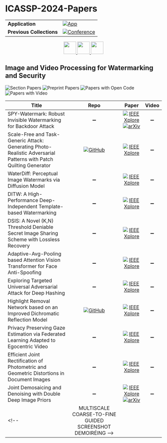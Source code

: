 # ICASSP-2024-Papers

<table>
    <tr>
        <td><strong>Application</strong></td>
        <td>
            <a href="https://huggingface.co/spaces/DmitryRyumin/NewEraAI-Papers" style="float:left;">
                <img src="https://img.shields.io/badge/🤗-NewEraAI--Papers-FFD21F.svg" alt="App" />
            </a>
        </td>
    </tr>
    <tr>
        <td><strong>Previous Collections</strong></td>
        <td>
            <a href="https://github.com/DmitryRyumin/ICASSP-2023-24-Papers/blob/main/README_2023.md">
                <img src="http://img.shields.io/badge/ICASSP-2023-0073AE.svg" alt="Conference">
            </a>
        </td>
    </tr>
</table>

<div align="center">
    <a href="https://github.com/DmitryRyumin/ICASSP-2023-24-Papers/blob/main/sections/2024/main/SPCOM-P2.md">
        <img src="https://cdn.jsdelivr.net/gh/DmitryRyumin/NewEraAI-Papers@main/images/left.svg" width="40" alt="" />
    </a>
    <a href="https://github.com/DmitryRyumin/ICASSP-2023-24-Papers/">
        <img src="https://cdn.jsdelivr.net/gh/DmitryRyumin/NewEraAI-Papers@main/images/home.svg" width="40" alt="" />
    </a>
    <a href="https://github.com/DmitryRyumin/ICASSP-2023-24-Papers/blob/main/sections/2024/main/SLP-L14.md">
        <img src="https://cdn.jsdelivr.net/gh/DmitryRyumin/NewEraAI-Papers@main/images/right.svg" width="40" alt="" />
    </a>
</div>

## Image and Video Processing for Watermarking and Security

![Section Papers](https://img.shields.io/badge/Section%20Papers-11-42BA16) ![Preprint Papers](https://img.shields.io/badge/Preprint%20Papers-2-b31b1b) ![Papers with Open Code](https://img.shields.io/badge/Papers%20with%20Open%20Code-2-1D7FBF) ![Papers with Video](https://img.shields.io/badge/Papers%20with%20Video-0-FF0000)

| **Title** | **Repo** | **Paper** | **Video** |
|-----------|:--------:|:---------:|:---------:|
| SPY-Watermark: Robust Invisible Watermarking for Backdoor Attack | :heavy_minus_sign: | [![IEEE Xplore](https://img.shields.io/badge/IEEE-10448363-E4A42C.svg)](https://ieeexplore.ieee.org/document/10448363) <br /> [![arXiv](https://img.shields.io/badge/arXiv-2401.02031-b31b1b.svg)](https://arxiv.org/abs/2401.02031) | :heavy_minus_sign: |
| Scale-Free and Task-Generic Attack: Generating Photo-Realistic Adversarial Patterns with Patch Quilting Generator | [![GitHub](https://img.shields.io/github/stars/XiangboGaoBarry/PQAttack?style=flat)](https://github.com/XiangboGaoBarry/PQAttack) | [![IEEE Xplore](https://img.shields.io/badge/IEEE-10447287-E4A42C.svg)](https://ieeexplore.ieee.org/document/10447287) | :heavy_minus_sign: |
| WaterDiff: Perceptual Image Watermarks via Diffusion Model | :heavy_minus_sign: | [![IEEE Xplore](https://img.shields.io/badge/IEEE-10447095-E4A42C.svg)](https://ieeexplore.ieee.org/document/10447095) | :heavy_minus_sign: |
| DITW: A High-Performance Deep-Independent Template-based Watermarking | :heavy_minus_sign: | [![IEEE Xplore](https://img.shields.io/badge/IEEE-10445860-E4A42C.svg)](https://ieeexplore.ieee.org/document/10445860) | :heavy_minus_sign: |
| DSIS: A Novel (K,N) Threshold Deniable Secret Image Sharing Scheme with Lossless Recovery | :heavy_minus_sign: | [![IEEE Xplore](https://img.shields.io/badge/IEEE-10445965-E4A42C.svg)](https://ieeexplore.ieee.org/document/10445965) | :heavy_minus_sign: |
| Adaptive-Avg-Pooling based Attention Vision Transformer for Face Anti-Spoofing | :heavy_minus_sign: | [![IEEE Xplore](https://img.shields.io/badge/IEEE-10446940-E4A42C.svg)](https://ieeexplore.ieee.org/document/10446940) | :heavy_minus_sign: |
| Exploring Targeted Universal Adversarial Attack for Deep Hashing | :heavy_minus_sign: | [![IEEE Xplore](https://img.shields.io/badge/IEEE-10445806-E4A42C.svg)](https://ieeexplore.ieee.org/document/10445806) | :heavy_minus_sign: |
| Highlight Removal Network based on an Improved Dichromatic Reflection Model | [![GitHub](https://img.shields.io/github/stars/LittleFocus2201/ICASSP2024?style=flat)](https://github.com/LittleFocus2201/ICASSP2024) | [![IEEE Xplore](https://img.shields.io/badge/IEEE-10447916-E4A42C.svg)](https://ieeexplore.ieee.org/document/10447916) | :heavy_minus_sign: |
| Privacy Preserving Gaze Estimation via Federated Learning Adapted to Egocentric Video | :heavy_minus_sign: | [![IEEE Xplore](https://img.shields.io/badge/IEEE-10446696-E4A42C.svg)](https://ieeexplore.ieee.org/document/10446696) | :heavy_minus_sign: |
| Efficient Joint Rectification of Photometric and Geometric Distortions in Document Images | :heavy_minus_sign: | [![IEEE Xplore](https://img.shields.io/badge/IEEE-10447446-E4A42C.svg)](https://ieeexplore.ieee.org/document/10447446) | :heavy_minus_sign: |
| Joint Demosaicing and Denoising with Double Deep Image Priors | :heavy_minus_sign: | [![IEEE Xplore](https://img.shields.io/badge/IEEE-10448384-E4A42C.svg)](https://ieeexplore.ieee.org/document/10448384) <br /> [![arXiv](https://img.shields.io/badge/arXiv-2309.09426-b31b1b.svg)](https://arxiv.org/abs/2309.09426) | :heavy_minus_sign: |
<!--| MULTISCALE COARSE-TO-FINE GUIDED SCREENSHOT DEMOIRÉING -->